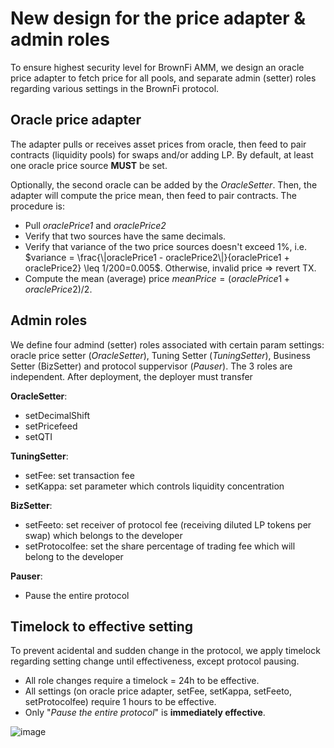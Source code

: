 # New design for the price adapter & admin roles
To ensure highest security level for BrownFi AMM, we design an oracle price adapter to fetch price for all pools, and separate admin (setter) roles regarding various settings in the BrownFi protocol. 

## Oracle price adapter
The adapter pulls or receives asset prices from oracle, then feed to pair contracts (liquidity pools) for swaps and/or adding LP. By default, at least one oracle price source **MUST** be set.   

Optionally, the second oracle can be added by the _OracleSetter_. Then, the adapter will compute the price mean, then feed to pair contracts. The procedure is:  
- Pull _oraclePrice1_ and _oraclePrice2_
- Verify that two sources have the same decimals.
- Verify that variance of the two price sources doesn't exceed 1%, i.e. $variance = \frac{\|oraclePrice1 - oraclePrice2\|}{oraclePrice1 + oraclePrice2} \leq 1/200=0.005$. Otherwise, invalid price => revert TX. 
- Compute the mean (average) price $meanPrice = (oraclePrice1 + oraclePrice2)/2$.

## Admin roles
We define four admind (setter) roles associated with certain param settings: oracle price setter (_OracleSetter_), Tuning Setter (_TuningSetter_), Business Setter (BizSetter) and protocol suppervisor (_Pauser_). The 3 roles are independent. After deployment, the deployer must transfer 

**OracleSetter**:
- setDecimalShift
- setPricefeed
- setQTI

**TuningSetter**:
- setFee: set transaction fee
- setKappa: set parameter which controls liquidity concentration

**BizSetter**:
- setFeeto: set receiver of protocol fee (receiving diluted LP tokens per swap) which belongs to the developer
- setProtocolfee: set the share percentage of trading fee which will belong to the developer

**Pauser**: 
- Pause the entire protocol

## Timelock to effective setting
To prevent acidental and sudden change in the protocol, we apply timelock regarding setting change until effectiveness, except protocol pausing.  
- All role changes require a timelock = 24h to be effective.
- All settings (on oracle price adapter, setFee, setKappa, setFeeto, setProtocolfee) require 1 hours to be effective.
- Only "_Pause the entire protocol_" is **immediately effective**. 

![image](https://github.com/user-attachments/assets/aeac3395-a072-4cad-b808-d12e44d36783)


